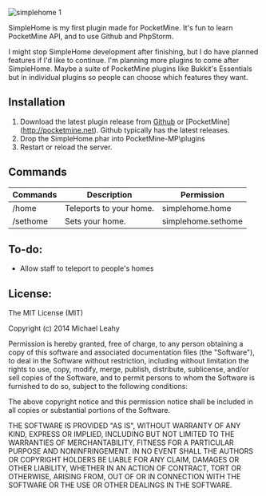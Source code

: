 ![simplehome 1](https://cloud.githubusercontent.com/assets/4838038/3347966/fe9506e8-f907-11e3-9ca7-47def78558fd.png)

SimpleHome is my first plugin made for PocketMine. It's fun to learn PocketMine API, and to use Github and PhpStorm.

I might stop SimpleHome development after finishing, but I do have planned features if I'd like to continue. I'm planning more plugins to come after SimpleHome. Maybe a suite of PocketMine plugins like Bukkit's Essentials but in individual plugins so people can choose which features they want.


## Installation
1. Download the latest plugin release from [Github](https://github.com/dutok/SimpleHome/releases) or [PocketMine] (http://pocketmine.net). Github typically has the latest releases.
2. Drop the SimpleHome.phar into PocketMine-MP\plugins
3. Restart or reload the server.

## Commands
Commands | Description | Permission
---------|-------------|-----------
/home | Teleports to your home. | simplehome.home
/sethome | Sets your home. | simplehome.sethome

## To-do:
- Allow staff to teleport to people's homes



## License:
The MIT License (MIT)

Copyright (c) 2014 Michael Leahy

Permission is hereby granted, free of charge, to any person obtaining a copy
of this software and associated documentation files (the "Software"), to deal
in the Software without restriction, including without limitation the rights
to use, copy, modify, merge, publish, distribute, sublicense, and/or sell
copies of the Software, and to permit persons to whom the Software is
furnished to do so, subject to the following conditions:

The above copyright notice and this permission notice shall be included in all
copies or substantial portions of the Software.

THE SOFTWARE IS PROVIDED "AS IS", WITHOUT WARRANTY OF ANY KIND, EXPRESS OR
IMPLIED, INCLUDING BUT NOT LIMITED TO THE WARRANTIES OF MERCHANTABILITY,
FITNESS FOR A PARTICULAR PURPOSE AND NONINFRINGEMENT. IN NO EVENT SHALL THE
AUTHORS OR COPYRIGHT HOLDERS BE LIABLE FOR ANY CLAIM, DAMAGES OR OTHER
LIABILITY, WHETHER IN AN ACTION OF CONTRACT, TORT OR OTHERWISE, ARISING FROM,
OUT OF OR IN CONNECTION WITH THE SOFTWARE OR THE USE OR OTHER DEALINGS IN THE
SOFTWARE.
